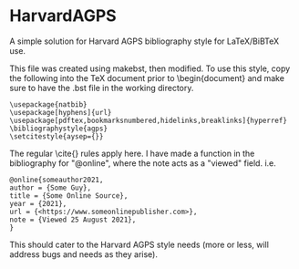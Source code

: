 # HarvardAGPS
A simple solution for Harvard AGPS bibliography style for LaTeX/BiBTeX use.

This file was created using makebst, then modified.
To use this style, copy the following into the TeX document prior to \begin{document} and make sure to have the .bst file in the working directory.

    \usepackage{natbib}
    \usepackage[hyphens]{url}
    \usepackage[pdftex,bookmarksnumbered,hidelinks,breaklinks]{hyperref}
    \bibliographystyle{agps}
    \setcitestyle{aysep={}}

The regular \cite{} rules apply here.
I have made a function in the bibliography for "@online", where the note acts as a "viewed" field.
i.e. 
    
    @online{someauthor2021,    
    author = {Some Guy},    
    title = {Some Online Source},    
    year = {2021},    
    url = {<https://www.someonlinepublisher.com>},    
    note = {Viewed 25 August 2021},    
    }


This should cater to the Harvard AGPS style needs (more or less, will address bugs and needs as they arise).
